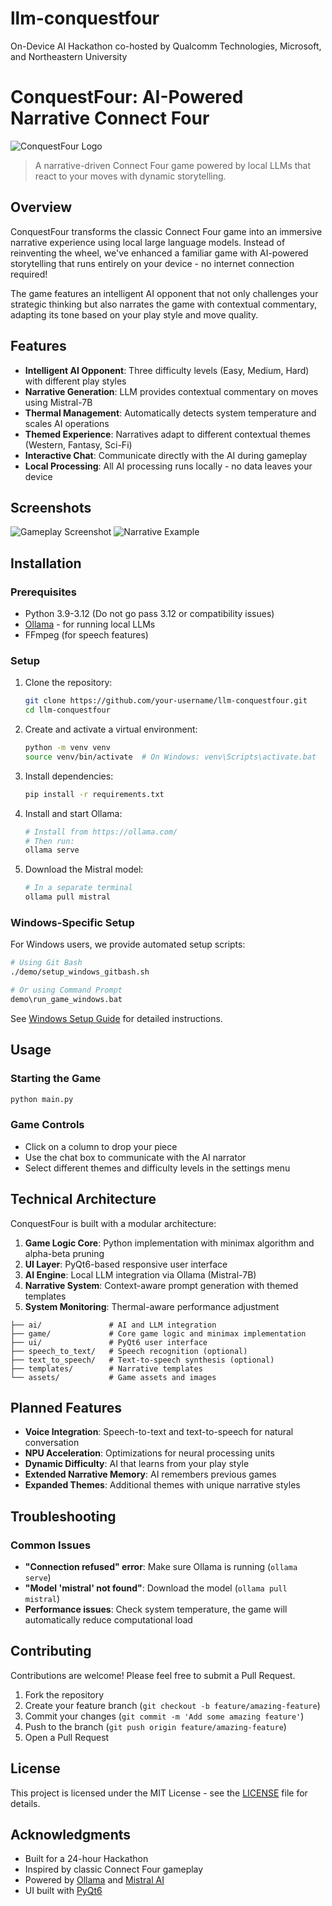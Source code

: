 # llm-conquestfour
On-Device AI Hackathon co-hosted by Qualcomm Technologies, Microsoft, and Northeastern University
# ConquestFour: AI-Powered Narrative Connect Four

![ConquestFour Logo](assets/images/logo.png)

> A narrative-driven Connect Four game powered by local LLMs that react to your moves with dynamic storytelling.

## Overview

ConquestFour transforms the classic Connect Four game into an immersive narrative experience using local large language models. Instead of reinventing the wheel, we've enhanced a familiar game with AI-powered storytelling that runs entirely on your device - no internet connection required!

The game features an intelligent AI opponent that not only challenges your strategic thinking but also narrates the game with contextual commentary, adapting its tone based on your play style and move quality.

## Features

- **Intelligent AI Opponent**: Three difficulty levels (Easy, Medium, Hard) with different play styles
- **Narrative Generation**: LLM provides contextual commentary on moves using Mistral-7B
- **Thermal Management**: Automatically detects system temperature and scales AI operations
- **Themed Experience**: Narratives adapt to different contextual themes (Western, Fantasy, Sci-Fi)
- **Interactive Chat**: Communicate directly with the AI during gameplay
- **Local Processing**: All AI processing runs locally - no data leaves your device

## Screenshots

![Gameplay Screenshot](assets/images/gameplay.png)
![Narrative Example](assets/images/narrative.png)

## Installation

### Prerequisites

- Python 3.9-3.12 (Do not go pass 3.12 or compatibility issues)
- [Ollama](https://ollama.com/) - for running local LLMs
- FFmpeg (for speech features)

### Setup

1. Clone the repository:
   ```bash
   git clone https://github.com/your-username/llm-conquestfour.git
   cd llm-conquestfour
   ```

2. Create and activate a virtual environment:
   ```bash
   python -m venv venv
   source venv/bin/activate  # On Windows: venv\Scripts\activate.bat
   ```

3. Install dependencies:
   ```bash
   pip install -r requirements.txt
   ```

4. Install and start Ollama:
   ```bash
   # Install from https://ollama.com/
   # Then run:
   ollama serve
   ```

5. Download the Mistral model:
   ```bash
   # In a separate terminal
   ollama pull mistral
   ```

### Windows-Specific Setup

For Windows users, we provide automated setup scripts:

```bash
# Using Git Bash
./demo/setup_windows_gitbash.sh

# Or using Command Prompt
demo\run_game_windows.bat
```

See [Windows Setup Guide](demo/WINDOWS_SETUP.md) for detailed instructions.

## Usage

### Starting the Game

```bash
python main.py
```

### Game Controls

- Click on a column to drop your piece
- Use the chat box to communicate with the AI narrator
- Select different themes and difficulty levels in the settings menu

## Technical Architecture

ConquestFour is built with a modular architecture:

1. **Game Logic Core**: Python implementation with minimax algorithm and alpha-beta pruning
2. **UI Layer**: PyQt6-based responsive user interface
3. **AI Engine**: Local LLM integration via Ollama (Mistral-7B)
4. **Narrative System**: Context-aware prompt generation with themed templates
5. **System Monitoring**: Thermal-aware performance adjustment

```
├── ai/               # AI and LLM integration
├── game/             # Core game logic and minimax implementation
├── ui/               # PyQt6 user interface
├── speech_to_text/   # Speech recognition (optional)
├── text_to_speech/   # Text-to-speech synthesis (optional)
├── templates/        # Narrative templates
└── assets/           # Game assets and images
```

## Planned Features

- **Voice Integration**: Speech-to-text and text-to-speech for natural conversation
- **NPU Acceleration**: Optimizations for neural processing units
- **Dynamic Difficulty**: AI that learns from your play style
- **Extended Narrative Memory**: AI remembers previous games
- **Expanded Themes**: Additional themes with unique narrative styles

## Troubleshooting

### Common Issues

- **"Connection refused" error**: Make sure Ollama is running (`ollama serve`)
- **"Model 'mistral' not found"**: Download the model (`ollama pull mistral`)
- **Performance issues**: Check system temperature, the game will automatically reduce computational load

## Contributing

Contributions are welcome! Please feel free to submit a Pull Request.

1. Fork the repository
2. Create your feature branch (`git checkout -b feature/amazing-feature`)
3. Commit your changes (`git commit -m 'Add some amazing feature'`)
4. Push to the branch (`git push origin feature/amazing-feature`)
5. Open a Pull Request

## License

This project is licensed under the MIT License - see the [LICENSE](LICENSE) file for details.

## Acknowledgments

- Built for a 24-hour Hackathon
- Inspired by classic Connect Four gameplay
- Powered by [Ollama](https://ollama.com/) and [Mistral AI](https://mistral.ai/)
- UI built with [PyQt6](https://www.riverbankcomputing.com/software/pyqt/)
